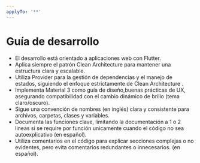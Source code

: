```yaml
---
applyTo: '**'
---
```

# Guía de desarrollo
- El desarrollo está orientado a aplicaciones web con Flutter.
- Aplica siempre el patrón Clean Architecture para mantener una estructura clara y escalable.
- Utiliza Provider para la gestión de dependencias y el manejo de estados, siguiendo el enfoque estrictamente de Clean Architecture .
- Implementa Material 3 como guía de diseño,buenas prácticas de UX, asegurando compatibilidad con el cambio dinámico de brillo (tema claro/oscuro).
- Sigue una convención de nombres (en inglés) clara y consistente para archivos, carpetas, clases y variables.
- Documenta las funciones clave, limitando la documentación a 1 o 2 lineas si se require por función unicamente cuando el código no sea autoexplicativo (en español).
- Utiliza comentarios en el código para explicar secciones complejas o no evidentes, pero evita comentarios redundantes o innecesarios. (en español).